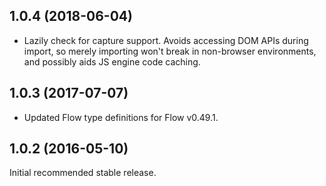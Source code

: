 ## 1.0.4 (2018-06-04)

* Lazily check for capture support. Avoids accessing DOM APIs during import, so
  merely importing won't break in non-browser environments, and possibly aids
  JS engine code caching.

## 1.0.3 (2017-07-07)

* Updated Flow type definitions for Flow v0.49.1.

## 1.0.2 (2016-05-10)

Initial recommended stable release.
